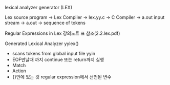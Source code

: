 lexical analyzer generator (LEX)

Lex source program -> Lex Compiler -> lex.yy.c -> C Compiler -> a.out
input stream -> a.out -> sequence of tokens

Regular Expressions in Lex
강의노트 표 참조(2.2.lex.pdf)

Generated Lexical Analyzer
yylex()
  - scans tokens from global input file yyin
  - EOF만날때 까지 continue 또는 return까지 실행
  - Match
  - Action
  - {}안에 있는 것 regular expression에서 선언된 변수